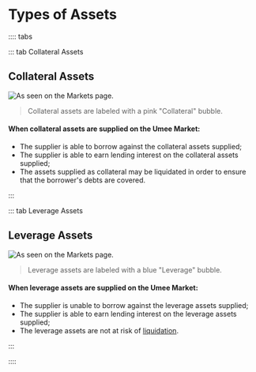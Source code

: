 # Types of Assets

:::: tabs

::: tab Collateral Assets

## Collateral Assets

![As seen on the Markets page.](/bg/collateral-bubble.png)

> Collateral assets are labeled with a pink "Collateral" bubble.

#### When collateral assets are supplied on the Umee Market:
- The supplier is able to borrow against the collateral assets supplied;
- The supplier is able to earn lending interest on the collateral assets supplied;
- The assets supplied as collateral may be liquidated in order to ensure that the borrower's debts are covered.

:::

::: tab Leverage Assets

## Leverage Assets

![As seen on the Markets page.](/bg/leverage-bubble.png)

> Leverage assets are labeled with a blue "Leverage" bubble.

#### When leverage assets are supplied on the Umee Market:
- The supplier is unable to borrow against the leverage assets supplied;
- The supplier is able to earn lending interest on the leverage assets supplied;
- The leverage assets are not at risk of [liquidation](/learn-the-basics/umee-basics/common-terms.html#liquidation).

:::

::::
